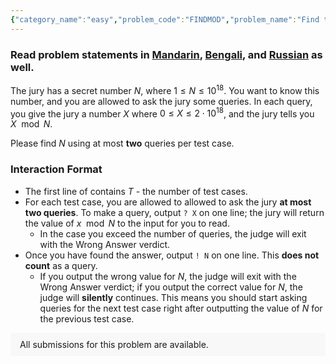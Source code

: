 ```yaml
---
{"category_name":"easy","problem_code":"FINDMOD","problem_name":"Find the Modulus","problemComponents":{"constraints":"- $1 \\leq T \\leq 100$\n- $1 \\leq N \\leq 10^{18}$\n- $0 \\leq X \\leq 2 \\cdot 10^{18}$","constraintsState":true,"subtasks":"- 30 points : $1 \\leq R \\leq 10000$\n- 70 points : $1 \\leq R \\leq 10^9$\n","subtasksState":false,"inputFormat":"","inputFormatState":false,"outputFormat":"In each testcase output $N$, the modulus the jury is thinking of.","outputFormatState":false,"sampleTestCases":{"0":{"id":1,"input":"2\n5\n0\n4\n5","output":"? 5\n? 6\n! 6\n? 4\n? 5\n! 39","explanation":"- **Test case $1$:** Jury\u0027s secret number is $N=6$. Your first query is $X=5$, so the jury returns $5 \\bmod 6 = 5$. Your second query is $X=6$, so the jury returns $6 \\bmod 6 = 0$. Finally, you output $6$ as the final answer, which is the correct answer.\n- **Test case $2$:** Jury\u0027s secret number is $N=39$. Your first query is $X=4$, so the jury returns $4 \\bmod 39 = 4$. Your second query is $X=5$, so the jury returns $5 \\bmod 39 = 5$. Finally, you output $39$ as the final answer, which is the correct answer (but a completely wild guess).\n\nNote that the jury does not output anything other than the answers to the queries, so please start asking queries for the next test case after outputting $N$ for the previous test case.","isDeleted":false}}},"video_editorial_url":"https://youtu.be/Gu--bpznTRI","languages_supported":{"0":"CPP14","1":"C","2":"JAVA","3":"PYTH 3.6","4":"CPP17","5":"PYTH","6":"PYP3","7":"CS2","8":"ADA","9":"PYPY","10":"TEXT","11":"PAS fpc","12":"NODEJS","13":"RUBY","14":"PHP","15":"GO","16":"HASK","17":"TCL","18":"PERL","19":"SCALA","20":"LUA","21":"kotlin","22":"BASH","23":"JS","24":"LISP sbcl","25":"rust","26":"PAS gpc","27":"BF","28":"CLOJ","29":"R","30":"D","31":"CAML","32":"FORT","33":"ASM","34":"swift","35":"FS","36":"WSPC","37":"LISP clisp","38":"SQL","39":"SCM guile","40":"PERL6","41":"ERL","42":"CLPS","43":"ICK","44":"NICE","45":"PRLG","46":"ICON","47":"COB","48":"SCM chicken","49":"PIKE","50":"SCM qobi","51":"ST","52":"SQLQ","53":"NEM"},"max_timelimit":1,"source_sizelimit":50000,"problem_author":"agnimandur","problem_tester":"","date_added":"21-10-2021","tags":{"0":"agnimandur","1":"cook134","2":"easy","3":"interactive"},"problem_difficulty_level":"Unavailable","best_tag":"","editorial_url":"https://discuss.codechef.com/problems/FINDMOD","time":{"view_start_date":1635100202,"submit_start_date":1635100202,"visible_start_date":1635100202,"end_date":1735669800},"is_direct_submittable":false,"problemDiscussURL":"https://discuss.codechef.com/search?q=FINDMOD","is_proctored":false,"visitedContests":{},"layout":"problem"}
---
```

### Read problem statements in [Mandarin](https://www.codechef.com/download/translated/COOK134/mandarin/FINDMOD.pdf), [Bengali](https://www.codechef.com/download/translated/COOK134/bengali/FINDMOD.pdf), and [Russian](https://www.codechef.com/download/translated/COOK134/russian/FINDMOD.pdf) as well.

The jury has a secret number $N$, where $1 \le N \le 10^{18}$. You want to know this number, and you are allowed to ask the jury some queries. In each query, you give the jury a number $X$ where $0 \le X \le 2 \cdot 10^{18}$, and the jury tells you $X \mod{N}$.

Please find $N$ using at most **two** queries per test case.

### Interaction Format

- The first line of contains $T$ - the number of test cases.
- For each test case, you are allowed to allowed to ask the jury **at most two queries**. To make a query, output `? X` on one line; the jury will return the value of $x \mod {N}$ to the input for you to read.
    - In the case you exceed the number of queries, the judge will exit with the Wrong Answer verdict.
- Once you have found the answer, output `! N` on one line. This **does not count** as a query. 
    - If you output the wrong value for $N$, the judge will exit with the Wrong Answer verdict; if you output the correct value for $N$, the judge will **silently** continues. This means you should start asking queries for the next test case right after outputting the value of $N$ for the previous test case.
<aside style='background: #f8f8f8;padding: 10px 15px;'><div>All submissions for this problem are available.</div></aside>